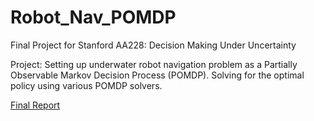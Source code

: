 # Robot_Nav_POMDP
Final Project for Stanford AA228: Decision Making Under Uncertainty

Project: Setting up underwater robot navigation problem as a Partially Observable Markov Decision Process (POMDP). Solving for the optimal policy using various POMDP solvers.

[Final Report](AA228_Final_Project_Report.pdf)
